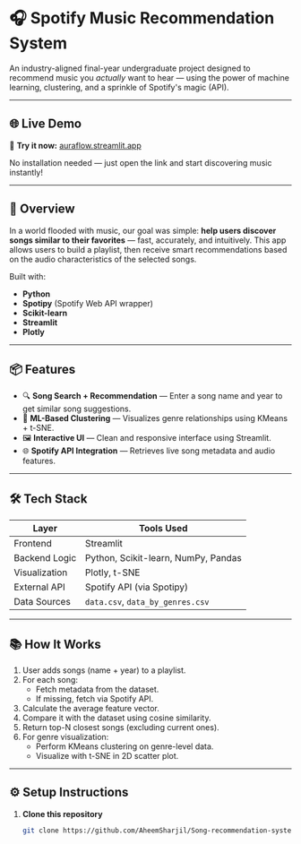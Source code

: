 # 🎧 Spotify Music Recommendation System

An industry-aligned final-year undergraduate project designed to recommend music you *actually* want to hear — using the power of machine learning, clustering, and a sprinkle of Spotify's magic (API).

---

## 🌐 Live Demo

🎉 **Try it now:** [auraflow.streamlit.app](https://auraflow.streamlit.app/)

No installation needed — just open the link and start discovering music instantly!

---
## 🚀 Overview

In a world flooded with music, our goal was simple: **help users discover songs similar to their favorites** — fast, accurately, and intuitively. This app allows users to build a playlist, then receive smart recommendations based on the audio characteristics of the selected songs.

Built with:

- **Python**
- **Spotipy** (Spotify Web API wrapper)
- **Scikit-learn**
- **Streamlit**
- **Plotly**

---

## 📦 Features

- 🔍 **Song Search + Recommendation** — Enter a song name and year to get similar song suggestions.
- 🧠 **ML-Based Clustering** — Visualizes genre relationships using KMeans + t-SNE.
- 🖼️ **Interactive UI** — Clean and responsive interface using Streamlit.
- 🌐 **Spotify API Integration** — Retrieves live song metadata and audio features.

---

## 🛠️ Tech Stack

| Layer            | Tools Used                                      |
|------------------|-------------------------------------------------|
| Frontend         | Streamlit                                       |
| Backend Logic    | Python, Scikit-learn, NumPy, Pandas             |
| Visualization    | Plotly, t-SNE                                   |
| External API     | Spotify API (via Spotipy)                       |
| Data Sources     | `data.csv`, `data_by_genres.csv`                |

---

## 📚 How It Works

1. User adds songs (name + year) to a playlist.
2. For each song:
   - Fetch metadata from the dataset.
   - If missing, fetch via Spotify API.
3. Calculate the average feature vector.
4. Compare it with the dataset using cosine similarity.
5. Return top-N closest songs (excluding current ones).
6. For genre visualization:
   - Perform KMeans clustering on genre-level data.
   - Visualize with t-SNE in 2D scatter plot.

---

## ⚙️ Setup Instructions

1. **Clone this repository**
   ```bash
   git clone https://github.com/AheemSharjil/Song-recommendation-system.git
